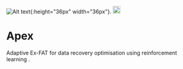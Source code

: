 ![Alt text](n_apex/src/Apex-Utility/APEX%20logo.png?raw=true "Title"){:height="36px" width="36px"}.
<img src="n_apex/src/Apex-Utility/APEX%20logo.png" alt="drawing" style="width:20;"/>
# Apex
Adaptive Ex-FAT for data recovery optimisation using reinforcement learning .
